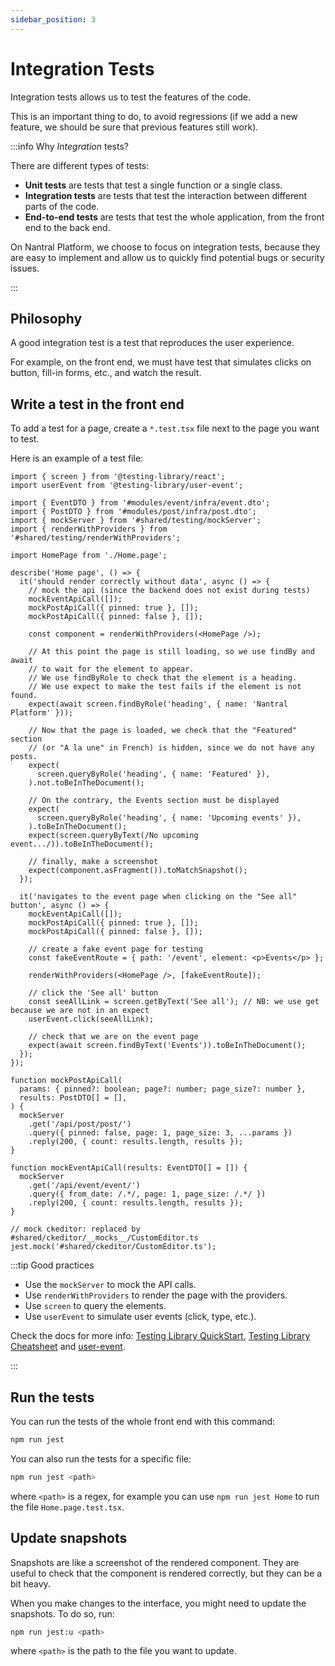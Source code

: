 ```yaml
---
sidebar_position: 3
---
```


# Integration Tests

Integration tests allows us to test the features of the code.

This is an important thing to do, to avoid regressions (if we add a new feature,
we should be sure that previous features still work).

:::info Why _Integration_ tests?

There are different types of tests:

- **Unit tests** are tests that test a single function or a single class.
- **Integration tests** are tests that test the interaction between different parts of the code.
- **End-to-end tests** are tests that test the whole application, from the front end to the back end.

On Nantral Platform, we choose to focus on integration tests, because they
are easy to implement and allow us to quickly find potential bugs or security
issues.

:::

## Philosophy

A good integration test is a test that reproduces the user experience.

For example, on the front end, we must have test that simulates clicks on button,
fill-in forms, etc., and watch the result.

## Write a test in the front end

To add a test for a page, create a `*.test.tsx` file next to the page you want to test.

Here is an example of a test file:

```tsx title="Home.page.test.tsx"
import { screen } from '@testing-library/react';
import userEvent from '@testing-library/user-event';

import { EventDTO } from '#modules/event/infra/event.dto';
import { PostDTO } from '#modules/post/infra/post.dto';
import { mockServer } from '#shared/testing/mockServer';
import { renderWithProviders } from '#shared/testing/renderWithProviders';

import HomePage from './Home.page';

describe('Home page', () => {
  it('should render correctly without data', async () => {
    // mock the api (since the backend does not exist during tests)
    mockEventApiCall([]);
    mockPostApiCall({ pinned: true }, []);
    mockPostApiCall({ pinned: false }, []);

    const component = renderWithProviders(<HomePage />);

    // At this point the page is still loading, so we use findBy and await
    // to wait for the element to appear.
    // We use findByRole to check that the element is a heading.
    // We use expect to make the test fails if the element is not found.
    expect(await screen.findByRole('heading', { name: 'Nantral Platform' }));

    // Now that the page is loaded, we check that the "Featured" section
    // (or "A la une" in French) is hidden, since we do not have any posts.
    expect(
      screen.queryByRole('heading', { name: 'Featured' }),
    ).not.toBeInTheDocument();

    // On the contrary, the Events section must be displayed
    expect(
      screen.queryByRole('heading', { name: 'Upcoming events' }),
    ).toBeInTheDocument();
    expect(screen.queryByText(/No upcoming event.../)).toBeInTheDocument();

    // finally, make a screenshot
    expect(component.asFragment()).toMatchSnapshot();
  });

  it('navigates to the event page when clicking on the "See all" button', async () => {
    mockEventApiCall([]);
    mockPostApiCall({ pinned: true }, []);
    mockPostApiCall({ pinned: false }, []);

    // create a fake event page for testing
    const fakeEventRoute = { path: '/event', element: <p>Events</p> };

    renderWithProviders(<HomePage />, [fakeEventRoute]);

    // click the 'See all' button
    const seeAllLink = screen.getByText('See all'); // NB: we use get because we are not in an expect
    userEvent.click(seeAllLink);

    // check that we are on the event page
    expect(await screen.findByText('Events')).toBeInTheDocument();
  });
});

function mockPostApiCall(
  params: { pinned?: boolean; page?: number; page_size?: number },
  results: PostDTO[] = [],
) {
  mockServer
    .get('/api/post/post/')
    .query({ pinned: false, page: 1, page_size: 3, ...params })
    .reply(200, { count: results.length, results });
}

function mockEventApiCall(results: EventDTO[] = []) {
  mockServer
    .get('/api/event/event/')
    .query({ from_date: /.*/, page: 1, page_size: /.*/ })
    .reply(200, { count: results.length, results });
}

// mock ckeditor: replaced by #shared/ckeditor/__mocks__/CustomEditor.ts
jest.mock('#shared/ckeditor/CustomEditor.ts');
```

:::tip Good practices

- Use the `mockServer` to mock the API calls.
- Use `renderWithProviders` to render the page with the providers.
- Use `screen` to query the elements.
- Use `userEvent` to simulate user events (click, type, etc.).

Check the docs for more info:
[Testing Library QuickStart](https://testing-library.com/docs/react-testing-library/example-intro),
[Testing Library Cheatsheet](https://testing-library.com/docs/react-testing-library/cheatsheet)
and [user-event](https://testing-library.com/docs/ecosystem-user-event/).

:::

## Run the tests

You can run the tests of the whole front end with this command:

```bash
npm run jest
```

You can also run the tests for a specific file:

```bash
npm run jest <path>
```

where `<path>` is a regex, for example you can use `npm run jest Home` to run
the file `Home.page.test.tsx`.

## Update snapshots

Snapshots are like a screenshot of the rendered component. They are useful to
check that the component is rendered correctly, but they can be a bit heavy.

When you make changes to the interface, you might need to update the snapshots.
To do so, run:

```bash
npm run jest:u <path>
```

where `<path>` is the path to the file you want to update.
